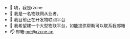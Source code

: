 - 👋 嗨，我是rzcne
- 👀 我是一名物联网从业者，
- 🌱 我目前正在开发物联网平台
- 💞️ 我希望建一个大型物联平台，如能提供帮助可以联系我邮箱
- 📫 邮箱:me@rzcne.cn

<!---
rzcne/rzcne is a ✨ special ✨ repository because its `README.md` (this file) appears on your GitHub profile.
You can click the Preview link to take a look at your changes.
--->
